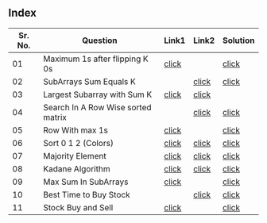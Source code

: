 ## Index

Sr. No. | Question|Link1 | Link2 | Solution
---|---|---|---|---
01 | Maximum 1s after flipping K 0s |[click](https://practice.geeksforgeeks.org/problems/maximize-number-of-1s0905/1?utm_source=youtube&utm_medium=collab_striver_ytdescription&utm_campaign=maximize-number-of-1s)|| [click](./Solutions/MaximumNumberOf1s.java)
02 | SubArrays Sum Equals K | | [click](https://leetcode.com/problems/subarray-sum-equals-k/) | [click](./Solutions/SubArraySumEqualsK.java) 
03 | Largest Subarray with Sum K | [click](https://practice.geeksforgeeks.org/problems/longest-sub-array-with-sum-k0809/1?utm_source=youtube&utm_medium=collab_striver_ytdescription&utm_campaign=longest-sub-array-with-sum-k) | [click](./Solutions/LargestSubArrayWithSumK.java)
04 | Search In A Row Wise sorted matrix || [click](https://leetcode.com/problems/search-a-2d-matrix/submissions/) | [click](./Solutions/SearchInARowWiseSortedMatrix.java)
05 | Row With max 1s | [click](https://practice.geeksforgeeks.org/problems/row-with-max-1s0023/1?utm_source=youtube&utm_medium=collab_striver_ytdescription&utm_campaign=row-with-max-1s) || [click](./Solutions/RowWithMax1s.java)
06 | Sort 0 1 2 (Colors) | [click](https://practice.geeksforgeeks.org/problems/sort-an-array-of-0s-1s-and-2s4231/1?utm_source=youtube&utm_medium=collab_striver_ytdescription&utm_campaign=sort-an-array-of-0s-1s-and-2s) | [click](https://leetcode.com/problems/sort-colors/) | [click](./Solutions/SortColors.java)
07 | Majority Element | [click](https://practice.geeksforgeeks.org/problems/majority-element-1587115620/1?utm_source=youtube&utm_medium=collab_striver_ytdescription&utm_campaign=majority-element) | [click](https://leetcode.com/problems/majority-element/) | [click](./Solutions/MajorityElement.java)
08 | Kadane Algorithm | [click](https://practice.geeksforgeeks.org/problems/kadanes-algorithm-1587115620/0?company[]=Visa&company[]=Visa&page=2&query=company[]Visapage2company[]Visa&utm_source=youtube&utm_medium=collab_striver_ytdescription&utm_campaign=kadanes-algorithm) | [click](https://leetcode.com/problems/maximum-subarray/)| [click](./Solutions/KadaneAlgorithm.java)
09 |Max Sum In SubArrays | [click](https://practice.geeksforgeeks.org/problems/max-sum-in-sub-arrays0824/0?category=&utm_source=youtube&utm_medium=collab_striver_ytdescription&utm_campaign=max-sum-in-sub-arrays) ||[click](./Solutions/maxSumInSubArrays.java)
10 | Best Time to Buy Stock | |[click](https://leetcode.com/problems/best-time-to-buy-and-sell-stock/submissions/) |[click](./Solutions/BestTimeToBuyStock.java)
11 | Stock Buy and Sell| [click](https://practice.geeksforgeeks.org/problems/stock-buy-and-sell2615/0?company[]=Intuit+&page=1&query=company[]Intuit+page1&utm_source=youtube&utm_medium=collab_striver_ytdescription&utm_campaign=stock-buy-and-sell) | | [click](./Solutions/StockBuyAnsSellII.java)